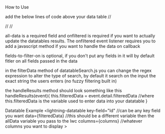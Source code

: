 How to Use

add the below lines of code above your data table
  //<div class="slds-align_absolute-center slds-m-around_medium">
    //  <c-datatable-search all-data={mockData} placeholder="Search" onfiltered={handleResults} fields-to-filter-on="" label=""></c-datatable-search>
  //</div>

all-data is a required field and onfiltered is required if you want to actually update the datatables results.  The onfiltered event listener requires you to add a javascript method if you want to handle the data on callback

fields-to-filter-on is optional, if you don't put any fields in it will by default fitler on all fields passed in the data

in the filterData method of datatableSearch.js you can change the regex expression to alter the type of search, by default it search on the input the exact string the users enters (no fuzzy filtering built in)

the handleResults method should look something like this
handleResults(event){
  this.filteredData = event.detail.filteredData
  //where this.filteredData is the variable used to enter data into your datatable
}


Datatable Example
  <lightning-datatable
      key-field="Id" //can be any key field you want
      data={filteredData} //this should be a different variable then the allData variable you pass to the lwc
      columns={columns} //whatever columns you want to display
      >
  </lightning-datatable>
